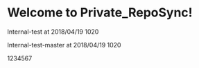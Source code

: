 # Welcome to Private_RepoSync!

Internal-test at 2018/04/19 1020

Internal-test-master at 2018/04/19 1020

1234567
